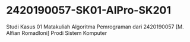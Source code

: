 # 2420190057-SK01-AlPro-SK201
Studi Kasus 01 Matakuliah Algoritma Pemrograman dari 2420190057 [M. Alfian Romadloni] Prodi Sistem Komputer
